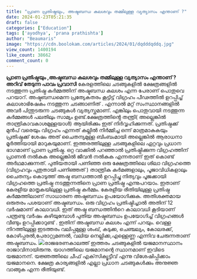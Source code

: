 ```yaml
---
title: "പ്രാണ പ്രതിഷ്ഠയും, അഷ്ടബന്ധ കലശവും തമ്മിലുള്ള വ്യത്യാസം എന്താണ് ?"
date: 2024-01-23T05:21:35
draft: false
categories: ["Education"]
tags: ['ayodhya', 'prana prathishta']
author: "Beaumaris"
image: "https://cdn.boolokam.com/articles/2024/01/dqdddqddq.jpg"
view_count: 1400194
like_count: 38662
comment_count: 0
---
```


**പ്രാണ പ്രതിഷ്ഠയും ,അഷ്ടബന്ധ കലശവും തമ്മിലുള്ള വ്യത്യാസം എന്താണ് ?** **അറിവ് തേടുന്ന പാവം പ്രവാസി** കേരളത്തിലെ ചടങ്ങുകളിൽ ക്ഷേത്രങ്ങളിൽ നടത്തുന്ന പ്രതിഷ്ഠ കർമ്മത്തിന് അഷ്ടബന്ധ കലശം എന്ന പേരാണ് പൊതുവെ പറയാറ്. അഷ്ടബന്ധമെന്ന പ്രത്യേകതരം കൂട്ടിട്ട് വിഗ്രഹം പീഢത്തിൽ ഉറപ്പിച്ച് കലാശാഭിഷേകം നടത്തുന്ന ചടങ്ങാണിത് . എന്നാൽ മറ്റ് സംസ്ഥാനങ്ങളിൽ അവർ പിന്തുടരുന്ന ചടങ്ങുകൾ വ്യത്യസ്തമാണ്. എങ്കിലും പൊതുവായി നടത്തുന്ന കർമ്മങ്ങൾ പലതിലും സാമ്യം ഉണ്ട്.ക്ഷേത്രത്തിൻ്റെ തന്ത്രി( അല്ലെങ്കിൽ താന്ത്രികാവകാശമുള്ളയാൾ) ആയിരിക്കും ഇത് നിർവ്വഹിക്കുന്നത്. പ്രതിഷ്ഠക്ക് മുൻപ് വരെയും വിഗ്രഹം എന്നത് കല്ലിൽ നിർമ്മിച്ച ഒന്ന് മാത്രമാകുകയും പ്രതിഷ്ഠക്ക് ശേഷം അത് ചൈതന്യമുള്ള ബിംബംമായി അല്ലെങ്കിൽ ആരാധനാ മൂർത്തിയായി മാറുകയുമാണ്. ഇത്തരത്തിലുള്ള ചടങ്ങുകളിലെ ഏറ്റവും പ്രധാന ഭാഗമാണ് പ്രാണ പ്രതിഷ്ഠ. ഒറ്റ വാക്കിൽ പറഞ്ഞാൽ പ്രതിഷ്ഠിക്കുന്ന വിഗ്രഹത്തിന് പ്രാണൻ നൽകുക അല്ലെങ്കിൽ ജീവൻ നൽകുക എന്നതാണ് ഇത് കൊണ്ട് അർഥമാക്കുന്നത്. പുതിയതായി പണിഞ്ഞ ഒരു ക്ഷേത്രത്തിലെ ശിലാ വിഗ്രഹത്തെ (വിഗ്രഹവും പുതുതായി പണിഞ്ഞത് ) താന്ത്രിക കർമങ്ങളാലും, പൂജാവിധികളാലും ചൈതന്യം കൊടുത്ത് അഷ്ട ബന്ധത്താൽ ഉറപ്പിച്ചു നിത്യവും പൂജക്കായി വിഗ്രഹത്തെ പ്രതിഷ്ഠ നടത്തുന്നതിനെ പ്രാണ പ്രതിഷ്ഠ എന്നുപറയാം. ഇതാണ് കേരളീയ മാതൃകയിലുള്ള പ്രതിഷ്ഠ കർമ്മം. കേരളീയ രീതിയിലുള്ള പ്രതിഷ്ഠ കർമ്മത്തിലാണ് സാധാരണ അഷ്ടബന്ധം ഉപയോഗിക്കുക. അതിശക്തമായ ഒരുതരം പശയാണ് അഷ്ടബന്ധം. ഒരു വിഗ്രഹം പ്രതിഷ്ഠിച്ചാൽ അതിന് 12 വർഷമാണ് കാലാവധി. ഇത് അഷ്ട ബന്ധത്തിൻറെ കാലാവധി കൂടിയാണ് പന്ത്രണ്ടു വർഷം കഴിയുമ്പോൾ പുതിയ അഷ്ടബന്ധം ഉപയോഗിച്ച് വിഗ്രഹങ്ങൾ വീണ്ടും ഉറപ്പിക്കാറുണ്ട് . ഇതിന് അഷ്ടബന്ധ കലശം എന്ന് പറയും. വെള്ള നിറത്തിലുള്ള ഇടത്തരം വലിപ്പമുള്ള ശംഖ്, കടുക്ക, ചെഞ്ചല്യം, കോലരക്ക്, കോഴിപ്പരൽ,പേരാറ്റുമണൽ, വലിയ നെല്ലിക്ക,എള്ളെണ്ണ എന്നിവ ചേരുന്നതാണ് അഷ്ടബന്ധം. ![](https://cdn.boolokam.com/articles/2024/01/dqdqdqdqddd-1.jpg)രാജഭരണകാലത്ത് ഇത്തരം ചടങ്ങുകളില്‍ യജമാനസ്ഥാനം രാജാവിനായിരുന്നു. യാഗത്തിലെ യജമാനന്റെ സ്ഥാനമാണ് ഇവിടെ യജമാനന്. യജ്ഞത്തിലെ ചീഫ് എക്‌സിക്യൂട്ടീവ് എന്നു വിശേഷിപ്പിക്കാം യജമാനനെ. ക്ഷേത്ര കാര്യങ്ങളില്‍ എല്ലാ പ്രധാന ചടങ്ങുകള്‍ക്കും അനുജ്ഞ വാങ്ങുക എന്ന രീതിയുണ്ട്. 

